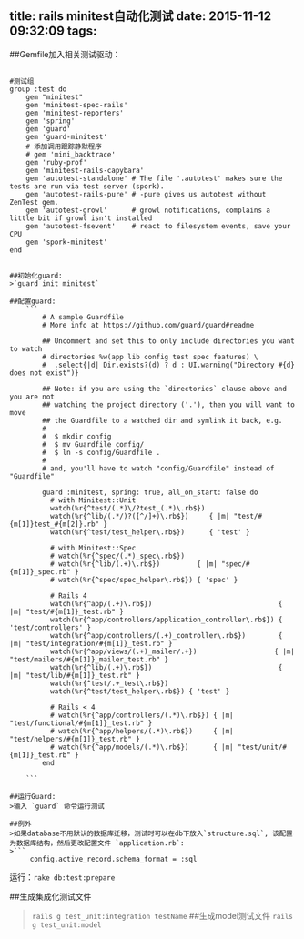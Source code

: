 title: rails minitest自动化测试
date: 2015-11-12 09:32:09
tags:
---
##Gemfile加入相关测试驱动：
> ```ruby
    #测试组
	group :test do
	    gem "minitest"
	    gem 'minitest-spec-rails'
	    gem 'minitest-reporters'
	    gem 'spring'
	    gem 'guard'
	    gem 'guard-minitest'
	    # 添加调用跟踪静默程序
	    # gem 'mini_backtrace'
	    gem 'ruby-prof'
	    gem 'minitest-rails-capybara'
	    gem 'autotest-standalone' # The file '.autotest' makes sure the tests are run via test server (spork).
	    gem 'autotest-rails-pure' # -pure gives us autotest without ZenTest gem.
	    gem 'autotest-growl'      # growl notifications, complains a little bit if growl isn't installed
	    gem 'autotest-fsevent'    # react to filesystem events, save your CPU
	    gem 'spork-minitest'
	end
```

##初始化guard:
>`guard init minitest`

##配置guard:
	```
		# A sample Guardfile
		# More info at https://github.com/guard/guard#readme
		
		## Uncomment and set this to only include directories you want to watch
		# directories %w(app lib config test spec features) \
		#  .select{|d| Dir.exists?(d) ? d : UI.warning("Directory #{d} does not exist")}
		
		## Note: if you are using the `directories` clause above and you are not
		## watching the project directory ('.'), then you will want to move
		## the Guardfile to a watched dir and symlink it back, e.g.
		#
		#  $ mkdir config
		#  $ mv Guardfile config/
		#  $ ln -s config/Guardfile .
		#
		# and, you'll have to watch "config/Guardfile" instead of "Guardfile"
		
		guard :minitest, spring: true, all_on_start: false do
		  # with Minitest::Unit
		  watch(%r{^test/(.*)\/?test_(.*)\.rb$})
		  watch(%r{^lib/(.*/)?([^/]+)\.rb$})     { |m| "test/#{m[1]}test_#{m[2]}.rb" }
		  watch(%r{^test/test_helper\.rb$})      { 'test' }
		
		  # with Minitest::Spec
		  # watch(%r{^spec/(.*)_spec\.rb$})
		  # watch(%r{^lib/(.+)\.rb$})         { |m| "spec/#{m[1]}_spec.rb" }
		  # watch(%r{^spec/spec_helper\.rb$}) { 'spec' }
		
		  # Rails 4
		  watch(%r{^app/(.+)\.rb$})                               { |m| "test/#{m[1]}_test.rb" }
		  watch(%r{^app/controllers/application_controller\.rb$}) { 'test/controllers' }
		  watch(%r{^app/controllers/(.+)_controller\.rb$})        { |m| "test/integration/#{m[1]}_test.rb" }
		  watch(%r{^app/views/(.+)_mailer/.+})                   { |m| "test/mailers/#{m[1]}_mailer_test.rb" }
		  watch(%r{^lib/(.+)\.rb$})                               { |m| "test/lib/#{m[1]}_test.rb" }
		  watch(%r{^test/.+_test\.rb$})
		  watch(%r{^test/test_helper\.rb$}) { 'test' }
		
		  # Rails < 4
		  # watch(%r{^app/controllers/(.*)\.rb$}) { |m| "test/functional/#{m[1]}_test.rb" }
		  # watch(%r{^app/helpers/(.*)\.rb$})     { |m| "test/helpers/#{m[1]}_test.rb" }
		  # watch(%r{^app/models/(.*)\.rb$})      { |m| "test/unit/#{m[1]}_test.rb" }
		end

	```

##运行Guard:
>输入 `guard` 命令运行测试

##例外
>如果database不用默认的数据库迁移，测试时可以在db下放入`structure.sql`, 该配置为数据库结构，然后更改配置文件 `application.rb`:
>``` 
	 config.active_record.schema_format = :sql
```
运行：`rake db:test:prepare`

##生成集成化测试文件 
>`rails g test_unit:integration testName`
##生成model测试文件 
>`rails g test_unit:model`